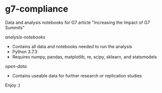 # g7-compliance
Data and analysis notebooks for G7 article "Increasing the Impact of G7 Summits"

*analysis-notebooks*
- Contains all data and notebooks needed to run the analysis
- Python 3.7.3
- Requires numpy, pandas, matplotlib, re, scipy, sklearn, and statsmodels

*open-data*
- Contains useable data for further research or replication studies

Enjoy :)
